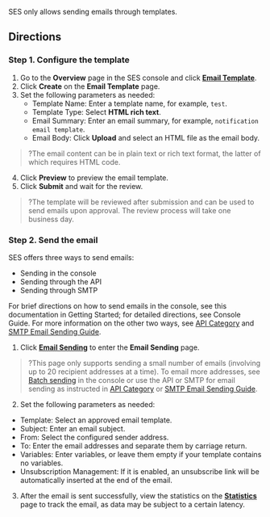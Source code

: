 SES only allows sending emails through templates.

## Directions
### Step 1. Configure the template[](id:Step1)
1. Go to the **Overview** page in the SES console and click [**Email Template**](https://console.cloud.tencent.com/ses/template).
2. Click **Create** on the **Email Template** page.
3. Set the following parameters as needed:
	- Template Name: Enter a template name, for example, `test`.
	- Template Type: Select **HTML rich text**.
	- Email Summary: Enter an email summary, for example, `notification email template`.
	- Email Body: Click **Upload** and select an HTML file as the email body.
>?The email content can be in plain text or rich text format, the latter of which requires HTML code.

4. Click **Preview** to preview the email template.
5. Click **Submit** and wait for the review.
>?The template will be reviewed after submission and can be used to send emails upon approval. The review process will take one business day.

### Step 2. Send the email[](id:Step2)
SES offers three ways to send emails:
- Sending in the console
- Sending through the API
- Sending through SMTP

For brief directions on how to send emails in the console, see this documentation in Getting Started; for detailed directions, see Console Guide. For more information on the other two ways, see [API Category](https://intl.cloud.tencent.com/document/product/1084/39387) and [SMTP Email Sending Guide](https://intl.cloud.tencent.com/document/product/1084/44458).

1. Click [**Email Sending**](https://console.cloud.tencent.com/ses/send) to enter the **Email Sending** page.
>?This page only supports sending a small number of emails (involving up to 20 recipient addresses at a time). To email more addresses, see [Batch sending](https://intl.cloud.tencent.com/document/product/1084/47542) in the console or use the API or SMTP for email sending as instructed in [API Category](https://intl.cloud.tencent.com/document/product/1084/39387) or [SMTP Email Sending Guide](https://intl.cloud.tencent.com/document/product/1084/44458).
2. Set the following parameters as needed:
 - Template: Select an approved email template.
 - Subject: Enter an email subject.
 - From: Select the configured sender address.
 - To: Enter the email addresses and separate them by carriage return.
 - Variables: Enter variables, or leave them empty if your template contains no variables.
 - Unsubscription Management: If it is enabled, an unsubscribe link will be automatically inserted at the end of the email.
3. After the email is sent successfully, view the statistics on the [**Statistics**](https://console.cloud.tencent.com/ses/stats) page to track the email, as data may be subject to a certain latency.

